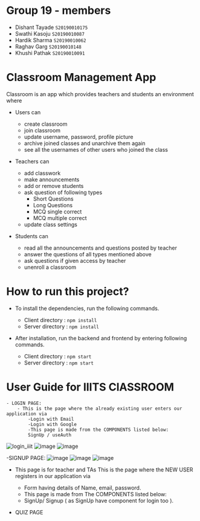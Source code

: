 # Group 19 - members
- Dishant Tayade `S20190010175`
- Swathi Kasoju `S20190010087`
- Hardik Sharma `S20190010062`
- Raghav Garg `S20190010148`
- Khushi Pathak `S20190010091`

# Classroom Management App

Classroom is an app which provides teachers and students an environment where 
- Users can
    - create classroom
    - join classroom
    - update username, password, profile picture
    - archive joined classes and unarchive them again
    - see all the usernames of other users who joined the class

- Teachers can 
    - add classwork
    - make announcements
    - add or remove students
    - ask question of following types 
        - Short Questions
        - Long Questions
        - MCQ single correct
        - MCQ multiple correct
    - update class settings

- Students can
    - read all the announcements and questions posted by teacher
    - answer the questions of all types mentioned above
    - ask questions if given access by teacher
    - unenroll a classroom

# How to run this project?

- To install the dependencies, run the following commands.
    - Client directory :
        `npm install`
    - Server directory :
        `npm install`

- After installation, run the backend and frontend by entering following commands.
    - Client directory :
        `npm start`
    - Server directory : 
        `npm start`



# User Guide for IIITS ClASSROOM
    - LOGIN PAGE:
        - This is the page where the already existing user enters our application via 
            -Login with Email
            -Login with Google
            -This page is made from the COMPONENTS listed below:
            SignUp / useAuth

   ![login_iiit](https://user-images.githubusercontent.com/70201987/148689920-08cc0cea-1d0b-4ff9-935c-dffe8a76dced.png)
   ![image](https://user-images.githubusercontent.com/70201987/148690052-d7397c35-6e03-44fe-a4ea-d59c8f505c9a.png)
   ![image](https://user-images.githubusercontent.com/70201987/148690075-a936fc50-d837-46a5-b67d-d20ae0585472.png)
    
   -SIGNUP PAGE:
    ![image](https://user-images.githubusercontent.com/70201987/148690139-cfe5694e-17aa-4260-83df-548bcc7a5ab2.png)
    ![image](https://user-images.githubusercontent.com/70201987/148690173-939a5b5f-8a44-4fb7-ac5d-2f62f667b36e.png)
    ![image](https://user-images.githubusercontent.com/70201987/148690187-6da7c647-6603-480b-ab56-b8059e1a693e.png)
    
   - This page is for teacher and TAs
   This is the page where the NEW USER registers in our application via
      - Form having details of Name, email, password.
      - This page is made from The COMPONENTS listed below:
      - SignUp/ Signup ( as SignUp have component for login too ).
      
      
   - QUIZ PAGE
   



    

   
    
     


